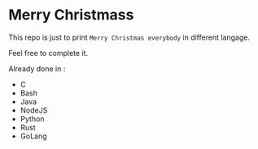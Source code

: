 # Merry Christmass

This repo is just to print `Merry Christmas everybody` in different langage.

Feel free to complete it.

Already done in :
- C
- Bash
- Java
- NodeJS
- Python
- Rust
- GoLang
